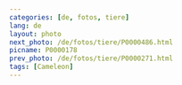 ```yaml
---
categories: [de, fotos, tiere]
lang: de
layout: photo
next_photo: /de/fotos/tiere/P0000486.html
picname: P0000178
prev_photo: /de/fotos/tiere/P0000271.html
tags: [Cameleon]
---
```

